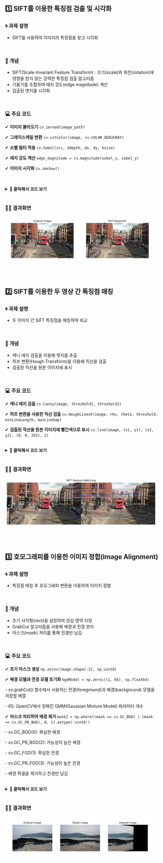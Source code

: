 ## 1️⃣ SIFT를 이용한 특징점 검출 및 시각화
### 🌀 과제 설명
- SIFT를 사용하여 이미지의 특징점을 찾고 시각화
<br>
  
### 📌 개념
- SIFT(Scale-Invariant Feature Transform)
: 크기(scale)와 회전(rotation)에 영향을 받지 않는 강력한 특징점 검출 알고리즘
- 기울기를 조합하여 에지 강도(edge magnitude) 계산
- 검출된 엣지를 시각화
<br>

### 💻 주요 코드
<p>✔ <b>이미지 불러오기 </b><code>cv.imread(image_path)</code><br></p>
<p>✔ <b>그레이스케일 변환</b> <code>cv.cvtColor(image, cv.COLOR_BGR2GRAY)</code><br>
<p>✔ <b>소벨 필터 적용</b> <code>cv.Sobel(src, ddepth, dx, dy, ksize)</code><br>
<p>✔ <b>에지 강도 계산</b> <code>edge_magnitude = cv.magnitude(sobel_x, sobel_y)</code><br>
<p>✔ <b>이미지 시각화</b> <code>cv.imshow()</code><br>
<br>

<br>



<details>
  <summary><b> 🧿 클릭해서 코드 보기 </b></summary>
  
  ```python
import cv2 as cv
import matplotlib.pyplot as plt

# 이미지 로드
image_path = 'C:/Users/82107/Desktop/cv/mot_color70.jpg'
image = cv.imread(image_path)
gray = cv.cvtColor(image, cv.COLOR_BGR2GRAY)

# SIFT 객체 생성 (특징점 개수 조절 가능)
sift = cv.SIFT_create(nfeatures=500)

# 특징점 검출 및 기술자 계산
keypoints, descriptors = sift.detectAndCompute(gray, None)

# 특징점 시각화
image_with_keypoints = cv.drawKeypoints(image, keypoints, None, flags=cv.DRAW_MATCHES_FLAGS_DRAW_RICH_KEYPOINTS)

# 이미지 출력
plt.figure(figsize=(12, 6))
plt.subplot(1, 2, 1)
plt.imshow(cv.cvtColor(image, cv.COLOR_BGR2RGB))
plt.title('Original Image')
plt.axis('off')

plt.subplot(1, 2, 2)
plt.imshow(cv.cvtColor(image_with_keypoints, cv.COLOR_BGR2RGB))
plt.title('SIFT Keypoints')
plt.axis('off')

plt.show()

 ```
</details>

<br>

### 🕵‍♀ 결과화면
![결과이미지](./data/6_1.png)

<br>
<br>

## 2️⃣ SIFT를 이용한 두 영상 간 특징점 매칭
### 🌀 과제 설명
- 두 이미지 간 SIFT 특징점을 매칭하여 비교
<br>

### 📌 개념
- 캐니 에지 검출을 이용해 엣지를 추출
- 허프 변환(Hough Transform)을 이용해 직선을 검출
- 검출된 직선을 원본 이미지에 표시
<br>

### 💻 주요 코드
<p>✔ <b>캐니 에지 검출</b> <code>cv.Canny(image, threshold1, threshold2)</code><br>
<p>✔ <b>허프 변환을 사용한 직선 검출</b> <code>cv.HoughLinesP(image, rho, theta, threshold, minLineLength, maxLineGap)</code><br>
<p>✔ <b>검출된 직선을 원본 이미지에 빨간색으로 표시</b> <code>cv.line(image, (x1, y1), (x2, y2), (0, 0, 255), 2)</code><br>
<br>

<details>
  <summary><b> 🧿 클릭해서 코드 보기 </b></summary>

  ```python
import cv2 as cv
import matplotlib.pyplot as plt

# 이미지 로드
image1_path = 'C:/Users/82107/Desktop/cv/mot_color70.jpg'
image2_path = 'C:/Users/82107/Desktop/cv/mot_color83.jpg'
image1 = cv.imread(image1_path)
image2 = cv.imread(image2_path)
gray1 = cv.cvtColor(image1, cv.COLOR_BGR2GRAY)
gray2 = cv.cvtColor(image2, cv.COLOR_BGR2GRAY)

# SIFT 객체 생성
sift = cv.SIFT_create()

# 특징점 검출 및 기술자 계산
keypoints1, descriptors1 = sift.detectAndCompute(gray1, None)
keypoints2, descriptors2 = sift.detectAndCompute(gray2, None)

# BFMatcher 생성 및 매칭 수행
bf = cv.BFMatcher(cv.NORM_L2, crossCheck=True)
matches = bf.match(descriptors1, descriptors2)

# 매칭 결과 정렬 (거리순)
matches = sorted(matches, key=lambda x: x.distance)

# 매칭 결과 시각화
image_matches = cv.drawMatches(image1, keypoints1, image2, keypoints2, matches[:50], None, flags=cv.DrawMatchesFlags_NOT_DRAW_SINGLE_POINTS)

# 결과 출력
plt.figure(figsize=(12, 6))
plt.imshow(cv.cvtColor(image_matches, cv.COLOR_BGR2RGB))
plt.title('SIFT Feature Matching')
plt.axis('off')
plt.show()

 ```
</details>

<br>

### 🕵‍♀ 결과화면
![결과이미지](./data/6_2.png)

<br>
<br>

## 3️⃣ 호모그래피를 이용한 이미지 정합(Image Alignment)
### 🌀 과제 설명
- 특징점 매칭 후 호모그래피 변환을 이용하여 이미지 정렬
<br>

### 📌 개념
- 초기 사각형(rect)을 설정하여 관심 영역 지정
- GrabCut 알고리즘을 사용해 배경과 전경 분리
- 마스크(mask) 처리를 통해 전경만 남김
<br>

### 💻 주요 코드
<p> ✔ <b> 초기 마스크 생성</b> <code>np.zeros(image.shape[:2], np.uint8)</code><br>
<p> ✔ <b> 배경 모델과 전경 모델 초기화</b> <code>bgdModel = np.zeros((1, 65), np.float64)</code><br>
<p> - cv.grabCut() 함수에서 사용하는 전경(foreground)과 배경(background) 모델을 저장할 배열 <br>
<p> - 65: OpenCV에서 정해진 GMM(Gaussian Mixture Model) 파라미터 개수<br>
<p> ✔ <b> 마스크 처리하여 배경 제거 </b> <code>mask2 = np.where((mask == cv.GC_BGD) | (mask == cv.GC_PR_BGD), 0, 1).astype('uint8')
</code>
<p> - cv.GC_BGD(0): 확실한 배경
<p> - cv.GC_PR_BGD(2): 가능성이 높은 배경
<p> - cv.GC_FGD(1): 확실한 전경
<p> - cv.GC_PR_FGD(3): 가능성이 높은 전경
<p> - 배경 픽셀을 제거하고 전경만 남김
<br>
<br>


<details>
  <summary><b> 🧿 클릭해서 코드 보기 </b></summary>

  ```python
import cv2 as cv
import numpy as np
import matplotlib.pyplot as plt

# 이미지 로드
image1_path = 'C:/Users/82107/Desktop/cv/img1.jpg'
image2_path = 'C:/Users/82107/Desktop/cv/img2.jpg'
image1 = cv.imread(image1_path)
image2 = cv.imread(image2_path)

# 이미지 로드 확인
if image1 is None or image2 is None:
    print("Error: One or both images could not be loaded. Check the file paths.")
    exit()

# 그레이스케일 변환
gray1 = cv.cvtColor(image1, cv.COLOR_BGR2GRAY)
gray2 = cv.cvtColor(image2, cv.COLOR_BGR2GRAY)

# SIFT 객체 생성
sift = cv.SIFT_create()

# 특징점 검출 및 기술자 계산
keypoints1, descriptors1 = sift.detectAndCompute(gray1, None)
keypoints2, descriptors2 = sift.detectAndCompute(gray2, None)

# BFMatcher 생성 및 매칭 수행
bf = cv.BFMatcher(cv.NORM_L2)
matches = bf.knnMatch(descriptors1, descriptors2, k=2)

# 좋은 매칭점 선택 (비율 테스트 적용)
good_matches = []
ratio_thresh = 0.75
for m, n in matches:
    if m.distance < ratio_thresh * n.distance:
        good_matches.append(m)

# 매칭 개수 확인
print(f"Number of good matches: {len(good_matches)}")

# 최소한의 매칭점 필요
if len(good_matches) > 10:
    src_pts = np.float32([keypoints1[m.queryIdx].pt for m in good_matches]).reshape(-1, 1, 2)
    dst_pts = np.float32([keypoints2[m.trainIdx].pt for m in good_matches]).reshape(-1, 1, 2)
    
    # 호모그래피 계산
    H, mask = cv.findHomography(src_pts, dst_pts, cv.RANSAC, 5.0)

    # 호모그래피 계산 실패 시 처리
    if H is None:
        print("Error: Homography calculation failed.")
        exit()
    
    # 이미지 정합
    h, w = image1.shape[:2]
    aligned_image = cv.warpPerspective(image1, H, (w, h))
    
    # 결과 출력
    plt.figure(figsize=(12, 6))
    plt.subplot(1, 3, 1)
    plt.imshow(cv.cvtColor(image1, cv.COLOR_BGR2RGB))
    plt.title('Original Image')
    plt.axis('off')
    
    plt.subplot(1, 3, 2)
    plt.imshow(cv.cvtColor(image2, cv.COLOR_BGR2RGB))
    plt.title('Target Image')
    plt.axis('off')
    
    plt.subplot(1, 3, 3)
    plt.imshow(cv.cvtColor(aligned_image, cv.COLOR_BGR2RGB))
    plt.title('Aligned Image')
    plt.axis('off')
    
    plt.show(block=True)  # 창이 바로 닫히지 않도록 설정
else:
    print("Not enough matches found to compute homography.")

 ```
</details>

<br>

### 🕵‍♀ 결과화면
![결과이미지](./data/6_3.png)
